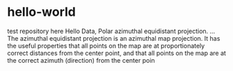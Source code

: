 # hello-world
test repository here 
Hello Data,
Polar azimuthal equidistant projection. ... The azimuthal equidistant projection is an azimuthal map projection. It has the useful properties that all points on the map are at proportionately correct distances from the center point, and that all points on the map are at the correct azimuth (direction) from the center poin
